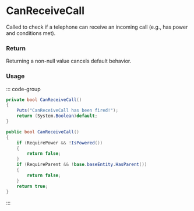 # CanReceiveCall
<Badge type="info" text="Phone"/><Badge type="danger" text="Carbon Compatible"/><Badge type="warning" text="Oxide Compatible"/>
Called to check if a telephone can receive an incoming call (e.g., has power and conditions met).

### Return
Returning a non-null value cancels default behavior.

### Usage
::: code-group
```csharp [Example]
private bool CanReceiveCall()
{
	Puts("CanReceiveCall has been fired!");
	return (System.Boolean)default;
}
```
```csharp [Source — Assembly-CSharp @ PhoneController]
public bool CanReceiveCall()
{
	if (RequirePower && !IsPowered())
	{
		return false;
	}
	if (RequireParent && !base.baseEntity.HasParent())
	{
		return false;
	}
	return true;
}

```
:::
